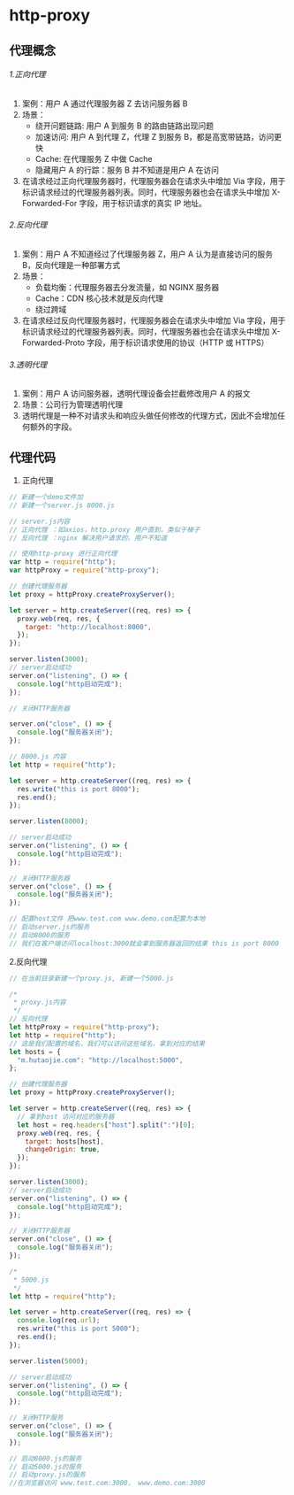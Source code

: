 # http-proxy

## 代理概念

###### 1.正向代理

1. 案例：用户 A 通过代理服务器 Z 去访问服务器 B
2. 场景：
   - 绕开问题链路: 用户 A 到服务 B 的路由链路出现问题
   - 加速访问: 用户 A 到代理 Z，代理 Z 到服务 B，都是高宽带链路，访问更快
   - Cache: 在代理服务 Z 中做 Cache
   - 隐藏用户 A 的行踪：服务 B 并不知道是用户 A 在访问
3. 在请求经过正向代理服务器时，代理服务器会在请求头中增加 Via 字段，用于标识请求经过的代理服务器列表。同时，代理服务器也会在请求头中增加 X-Forwarded-For 字段，用于标识请求的真实 IP 地址。

###### 2.反向代理

1. 案例：用户 A 不知道经过了代理服务器 Z，用户 A 认为是直接访问的服务 B，反向代理是一种部署方式
2. 场景：
   - 负载均衡：代理服务器去分发流量，如 NGINX 服务器
   - Cache：CDN 核心技术就是反向代理
   - 绕过跨域
3. 在请求经过反向代理服务器时，代理服务器会在请求头中增加 Via 字段，用于标识请求经过的代理服务器列表。同时，代理服务器也会在请求头中增加 X-Forwarded-Proto 字段，用于标识请求使用的协议（HTTP 或 HTTPS）

###### 3.透明代理

1. 案例：用户 A 访问服务器，透明代理设备会拦截修改用户 A 的报文
2. 场景：公司行为管理透明代理
3. 透明代理是一种不对请求头和响应头做任何修改的代理方式，因此不会增加任何额外的字段。

## 代理代码

1. 正向代理

```js
// 新建一个demo文件加
// 新建一个server.js 8000.js

// server.js内容
// 正向代理 ：如axios，http.proxy 用户直到，类似于梯子
// 反向代理 ：nginx 解决用户请求的，用户不知道

// 使用http-proxy 进行正向代理
var http = require("http");
var httpProxy = require("http-proxy");

// 创建代理服务器
let proxy = httpProxy.createProxyServer();

let server = http.createServer((req, res) => {
  proxy.web(req, res, {
    target: "http://localhost:8000",
  });
});

server.listen(3000);
// server启动成功
server.on("listening", () => {
  console.log("http启动完成");
});

// 关闭HTTP服务器

server.on("close", () => {
  console.log("服务器关闭");
});
```

```js
// 8000.js 内容
let http = require("http");

let server = http.createServer((req, res) => {
  res.write("this is port 8000");
  res.end();
});

server.listen(8000);

// server启动成功
server.on("listening", () => {
  console.log("http启动完成");
});

// 关闭HTTP服务器
server.on("close", () => {
  console.log("服务器关闭");
});

// 配置host文件 把www.test.com www.demo.com配置为本地
// 启动server.js的服务
// 启动8000的服务
// 我们在客户端访问localhost:3000就会拿到服务器返回的结果 this is port 8000
```

2.反向代理

```js
// 在当前目录新建一个proxy.js, 新建一个5000.js

/*
 * proxy.js内容
 */
// 反向代理
let httpProxy = require("http-proxy");
let http = require("http");
// 这是我们配置的域名，我们可以访问这些域名，拿到对应的结果
let hosts = {
  "m.hutaojie.com": "http://localhost:5000",
};

// 创建代理服务器
let proxy = httpProxy.createProxyServer();

let server = http.createServer((req, res) => {
  // 拿到host 访问对应的服务器
  let host = req.headers["host"].split(":")[0];
  proxy.web(req, res, {
    target: hosts[host],
    changeOrigin: true,
  });
});

server.listen(3000);
// server启动成功
server.on("listening", () => {
  console.log("http启动完成");
});

// 关闭HTTP服务器
server.on("close", () => {
  console.log("服务器关闭");
});
```

```js
/*
 * 5000.js
 */
let http = require("http");

let server = http.createServer((req, res) => {
  console.log(req.url);
  res.write("this is port 5000");
  res.end();
});

server.listen(5000);

// server启动成功
server.on("listening", () => {
  console.log("http启动完成");
});

// 关闭HTTP服务
server.on("close", () => {
  console.log("服务器关闭");
});

// 启动8000.js的服务
// 启动5000.js的服务
// 启动proxy.js的服务
//在浏览器访问 www.test.com:3000， www.demo.com:3000
```
